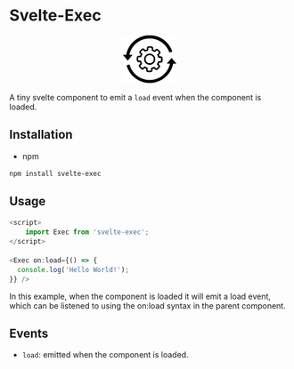 # Svelte-Exec

<div align=center>
  <img src="./static/favicon.png">
</div>

A tiny svelte component to emit a `load` event when the component is loaded.

## Installation

- npm

```bash
npm install svelte-exec
```

## Usage

```js
<script>
	import Exec from 'svelte-exec';
</script>

<Exec on:load={() => {
  console.log('Hello World!');
}} />
```

In this example, when the component is loaded it will emit a load event, which can be listened to using the on:load syntax in the parent component.

## Events

- `load`: emitted when the component is loaded.
